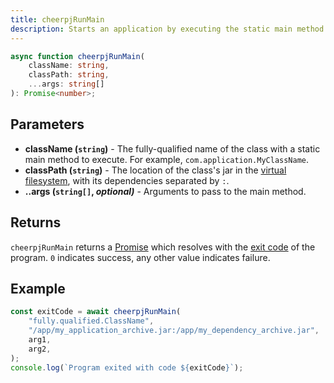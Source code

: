 ```yaml
---
title: cheerpjRunMain
description: Starts an application by executing the static main method of a Java class
---
```


```ts
async function cheerpjRunMain(
	className: string,
	classPath: string,
	...args: string[]
): Promise<number>;
```

## Parameters

- **className (`string`)** - The fully-qualified name of the class with a static main method to execute. For example, `com.application.MyClassName`.
- **classPath (`string`)** - The location of the class's jar in the [virtual filesystem], with its dependencies separated by `:`.
- **..args (`string[]`, _optional)_** - Arguments to pass to the main method.

## Returns

`cheerpjRunMain` returns a [Promise] which resolves with the [exit code] of the program. `0` indicates success, any other value indicates failure.

## Example

```js
const exitCode = await cheerpjRunMain(
	"fully.qualified.ClassName",
	"/app/my_application_archive.jar:/app/my_dependency_archive.jar",
	arg1,
	arg2,
);
console.log(`Program exited with code ${exitCode}`);
```

[Promise]: https://developer.mozilla.org/en-US/docs/Web/JavaScript/Reference/Global_Objects/Promise
[exit code]: https://en.wikipedia.org/wiki/Exit_status#Java
[virtual filesystem]: /docs/guides/File-System-support
